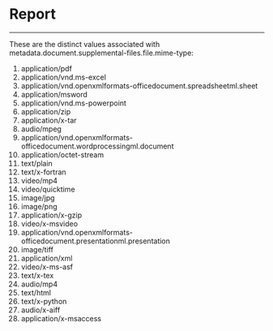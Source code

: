 # Report
---
These are the distinct values associated with metadata.document.supplemental-files.file.mime-type:

1. application/pdf
2. application/vnd.ms-excel
3. application/vnd.openxmlformats-officedocument.spreadsheetml.sheet
4. application/msword
5. application/vnd.ms-powerpoint
6. application/zip
7. application/x-tar
8. audio/mpeg
9. application/vnd.openxmlformats-officedocument.wordprocessingml.document
10. application/octet-stream
11. text/plain
12. text/x-fortran
13. video/mp4
14. video/quicktime
15. image/jpg
16. image/png
17. application/x-gzip
18. video/x-msvideo
19. application/vnd.openxmlformats-officedocument.presentationml.presentation
20. image/tiff
21. application/xml
22. video/x-ms-asf
23. text/x-tex
24. audio/mp4
25. text/html
26. text/x-python
27. audio/x-aiff
28. application/x-msaccess
